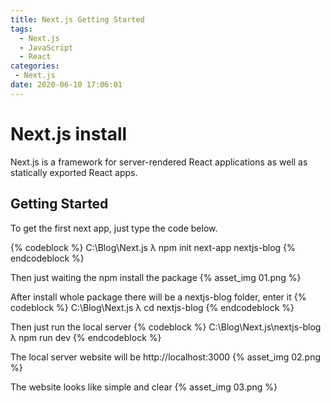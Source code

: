 ```yaml
---
title: Next.js Getting Started
tags:
  - Next.js
  - JavaScript
  - React
categories:
 - Next.js
date: 2020-06-10 17:06:01
---
```



# Next.js install

<!-- More -->

Next.js is a framework for server-rendered React applications as well as statically exported React apps.

## Getting Started
To get the first next app, just type the code below.

{% codeblock %}
C:\Blog\Next.js
λ npm init next-app nextjs-blog
{% endcodeblock %}

Then just waiting the npm install the package
{% asset_img 01.png %}

After install whole package there will be a nextjs-blog folder, enter it
{% codeblock %}
C:\Blog\Next.js
λ cd nextjs-blog
{% endcodeblock %}

Then just run the local server
{% codeblock %}
C:\Blog\Next.js\nextjs-blog
λ npm run dev
{% endcodeblock %}

The local server website will be http://localhost:3000
{% asset_img 02.png %}

The website looks like simple and clear
{% asset_img 03.png %}